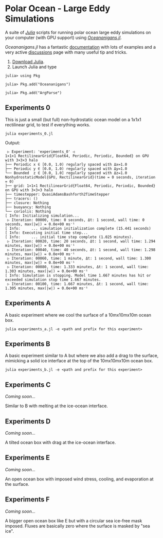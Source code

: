 # Polar Ocean - Large Eddy Simulations

A suite of [*Julia*](https://julialang.org/downloads/) scripts for running polar ocean large eddy simulations on your computer (with GPU support) using [*Oceananigans.jl*](https://github.com/CliMA/Oceananigans.jl).

*Oceananigans.jl* has a fantastic [documentation](https://clima.github.io/OceananigansDocumentation/stable) with lots of examples and a very active [discussions](https://github.com/CliMA/Oceananigans.jl/discussions) page with many useful tip and tricks.

1. [Download Julia](https://julialang.org/downloads/).
2. Launch Julia and type
```
julia> using Pkg

julia> Pkg.add("Oceananigans")

julia> Pkg.add("ArgParse")
```

## Experiments 0

This is just a small (but full) non-hydrostatic ocean model on a 1x1x1 rectilinear grid, to test if everything works.

```
julia experiments_0.jl
```

Output:
```
 ▷ Experiment: 'experiments_0' ◁ 
1×1×1 RectilinearGrid{Float64, Periodic, Periodic, Bounded} on GPU with 3×3×3 halo
├── Periodic x ∈ [0.0, 1.0) regularly spaced with Δx=1.0
├── Periodic y ∈ [0.0, 1.0) regularly spaced with Δy=1.0
└── Bounded  z ∈ [0.0, 1.0] regularly spaced with Δz=1.0
NonhydrostaticModel{GPU, RectilinearGrid}(time = 0 seconds, iteration = 0)
├── grid: 1×1×1 RectilinearGrid{Float64, Periodic, Periodic, Bounded} on GPU with 3×3×3 halo
├── timestepper: QuasiAdamsBashforth2TimeStepper
├── tracers: ()
├── closure: Nothing
├── buoyancy: Nothing
└── coriolis: Nothing
[ Info: Initializing simulation...
 ▷ Iteration: 00000, time: 0 seconds, Δt: 1 second, wall time: 0 seconds, max(|w|) = 0.0e+00 ms⁻¹
[ Info:     ... simulation initialization complete (15.441 seconds)
[ Info: Executing initial time step...
[ Info:     ... initial time step complete (1.025 minutes).
 ▷ Iteration: 00020, time: 20 seconds, Δt: 1 second, wall time: 1.294 minutes, max(|w|) = 0.0e+00 ms⁻¹
 ▷ Iteration: 00040, time: 40 seconds, Δt: 1 second, wall time: 1.298 minutes, max(|w|) = 0.0e+00 ms⁻¹
 ▷ Iteration: 00060, time: 1 minute, Δt: 1 second, wall time: 1.300 minutes, max(|w|) = 0.0e+00 ms⁻¹
 ▷ Iteration: 00080, time: 1.333 minutes, Δt: 1 second, wall time: 1.303 minutes, max(|w|) = 0.0e+00 ms⁻¹
[ Info: Simulation is stopping. Model time 1.667 minutes has hit or exceeded simulation stop time 1.667 minutes.
 ▷ Iteration: 00100, time: 1.667 minutes, Δt: 1 second, wall time: 1.305 minutes, max(|w|) = 0.0e+00 ms⁻¹
```

## Experiments A

A basic experiment where we cool the surface of a 10mx10mx10m ocean box.

```
julia experiments_a.jl -e <path and prefix for this experiment>
```

## Experiments B

A basic experiment similar to A but where we also add a drag to the surface, mimicking a solid ice interface at the top of the 10mx10mx10m ocean box.

```
julia experiments_b.jl -e <path and prefix for this experiment>
```

## Experiments C

*Coming soon...*

Similar to B with melting at the ice-ocean interface.

## Experiments D

*Coming soon...*

A tilted ocean box with drag at the ice-ocean interface.

## Experiments E

*Coming soon...*

An open ocean box with imposed wind stress, cooling, and evaporation at the surface.

## Experiments F

*Coming soon...*

A bigger open ocean box like E but with a circular sea ice-free mask imposed. Fluxes are basically zero where the surface is masked by "sea ice".

